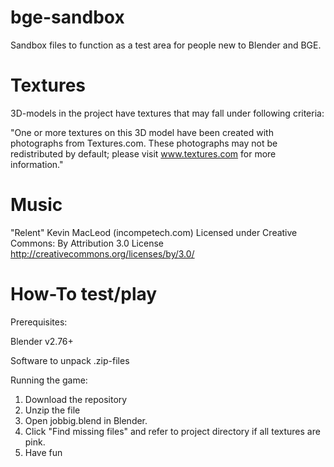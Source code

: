 # bge-sandbox
Sandbox files to function as a test area for people new to Blender and BGE.

# Textures
3D-models in the project have textures that may fall under following criteria:

"One or more textures on this 3D model have been created with photographs from Textures.com. These photographs may not be redistributed by default; please visit www.textures.com for more information."

# Music

"Relent" Kevin MacLeod (incompetech.com)
Licensed under Creative Commons: By Attribution 3.0 License
http://creativecommons.org/licenses/by/3.0/

# How-To test/play
Prerequisites:

  Blender v2.76+
  
  Software to unpack .zip-files
  
Running the game:

  1. Download the repository
  2. Unzip the file
  3. Open jobbig.blend in Blender.
  4. Click "Find missing files" and refer to project directory if all textures are pink.
  5. Have fun
  
